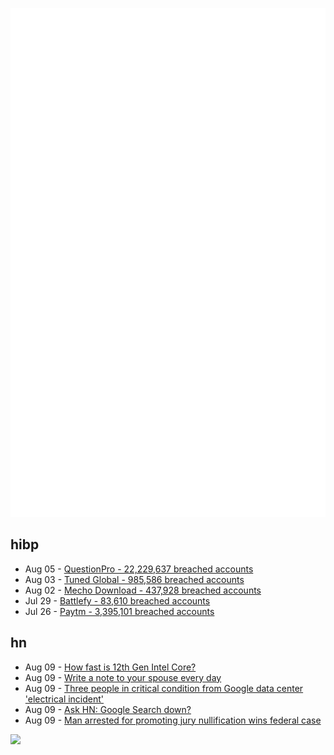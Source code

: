 ![Metrics](https://raw.githubusercontent.com/phixion/phixion/master/metrics.svg)

## hibp

<!--
for https://github.com/phixion/phixion/blob/main/.github/workflows/feeds.yml
-->
<!--START_SECTION:haveibeenpwnd-->
- Aug 05 - [QuestionPro - 22,229,637 breached accounts](https://haveibeenpwned.com/PwnedWebsites#QuestionPro)
- Aug 03 - [Tuned Global - 985,586 breached accounts](https://haveibeenpwned.com/PwnedWebsites#TunedGlobal)
- Aug 02 - [Mecho Download - 437,928 breached accounts](https://haveibeenpwned.com/PwnedWebsites#MechoDownload)
- Jul 29 - [Battlefy - 83,610 breached accounts](https://haveibeenpwned.com/PwnedWebsites#Battlefy)
- Jul 26 - [Paytm - 3,395,101 breached accounts](https://haveibeenpwned.com/PwnedWebsites#Paytm)
<!--END_SECTION:haveibeenpwnd-->

## hn

<!--
for https://github.com/phixion/phixion/blob/main/.github/workflows/feeds.yml
-->
<!--START_SECTION:hn-->
- Aug 09 - [How fast is 12th Gen Intel Core?](https://frame.work/blog/how-fast-is-12th-gen-intel-core)
- Aug 09 - [Write a note to your spouse every day](https://jdnoc.com/note/)
- Aug 09 - [Three people in critical condition from Google data center 'electrical incident'](https://www.sfgate.com/news/article/google-electrical-incident-injures-3-17360321.php)
- Aug 09 - [Ask HN: Google Search down?](https://news.ycombinator.com/item?id=32393051)
- Aug 09 - [Man arrested for promoting jury nullification wins federal case](https://reason.com/2022/08/05/he-was-arrested-for-promoting-jury-nullification-a-federal-court-says-that-was-illegal/)
<!--END_SECTION:hn-->

<!--
for https://yhype.me
-->
![](https://hit.yhype.me/github/profile?user_id=13013670)
